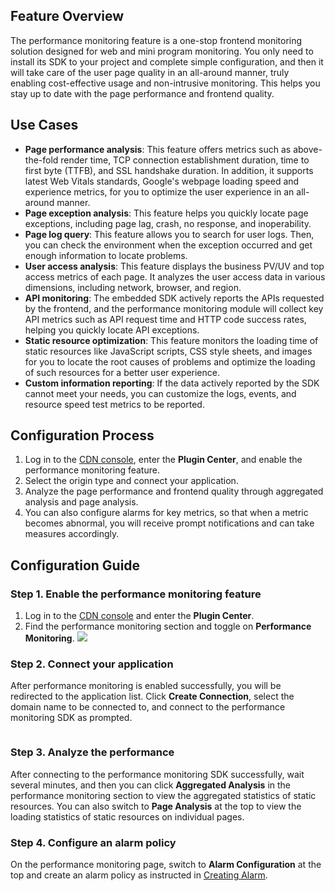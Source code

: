 ## Feature Overview

The performance monitoring feature is a one-stop frontend monitoring solution designed for web and mini program monitoring. You only need to install its SDK to your project and complete simple configuration, and then it will take care of the user page quality in an all-around manner, truly enabling cost-effective usage and non-intrusive monitoring. This helps you stay up to date with the page performance and frontend quality.

## Use Cases

- **Page performance analysis**: This feature offers metrics such as above-the-fold render time, TCP connection establishment duration, time to first byte (TTFB), and SSL handshake duration. In addition, it supports latest Web Vitals standards, Google's webpage loading speed and experience metrics, for you to optimize the user experience in an all-around manner.
- **Page exception analysis**: This feature helps you quickly locate page exceptions, including page lag, crash, no response, and inoperability.
- **Page log query**: This feature allows you to search for user logs. Then, you can check the environment when the exception occurred and get enough information to locate problems.
- **User access analysis**: This feature displays the business PV/UV and top access metrics of each page. It analyzes the user access data in various dimensions, including network, browser, and region.
- **API monitoring**: The embedded SDK actively reports the APIs requested by the frontend, and the performance monitoring module will collect key API metrics such as API request time and HTTP code success rates, helping you quickly locate API exceptions.
- **Static resource optimization**: This feature monitors the loading time of static resources like JavaScript scripts, CSS style sheets, and images for you to locate the root causes of problems and optimize the loading of such resources for a better user experience.
- **Custom information reporting**: If the data actively reported by the SDK cannot meet your needs, you can customize the logs, events, and resource speed test metrics to be reported.


## Configuration Process

1. Log in to the [CDN console](https://console.cloud.tencent.com/cdn/plugins), enter the **Plugin Center**, and enable the performance monitoring feature.
2. Select the origin type and connect your application.
3. Analyze the page performance and frontend quality through aggregated analysis and page analysis.
4. You can also configure alarms for key metrics, so that when a metric becomes abnormal, you will receive prompt notifications and can take measures accordingly.


## Configuration Guide

### Step 1. Enable the performance monitoring feature

1. Log in to the [CDN console](https://console.cloud.tencent.com/cdn/plugins) and enter the **Plugin Center**.
2. Find the performance monitoring section and toggle on **Performance Monitoring**.
   ![](https://qcloudimg.tencent-cloud.cn/raw/4fcf3894db0495576f4e7ebc8584059d.png)

### Step 2. Connect your application
After performance monitoring is enabled successfully, you will be redirected to the application list. Click **Create Connection**, select the domain name to be connected to, and connect to the performance monitoring SDK as prompted.

![]()



### Step 3. Analyze the performance
After connecting to the performance monitoring SDK successfully, wait several minutes, and then you can click **Aggregated Analysis** in the performance monitoring section to view the aggregated statistics of static resources. You can also switch to **Page Analysis** at the top to view the loading statistics of static resources on individual pages. ![]()
![]()

### Step 4. Configure an alarm policy
On the performance monitoring page, switch to **Alarm Configuration** at the top and create an alarm policy as instructed in [Creating Alarm](https://intl.cloud.tencent.com/document/product/1131/44515).


